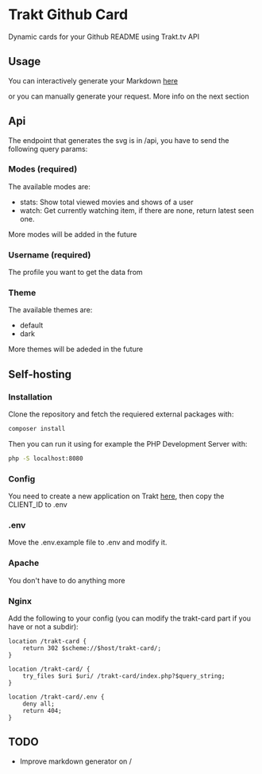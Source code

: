 # Trakt Github Card
Dynamic cards for your Github README using Trakt.tv API

## Usage
You can interactively generate your Markdown [here](https://trakt-github-card.herokuapp.com)

or you can manually generate your request. More info on the next section

## Api
The endpoint that generates the svg is in /api, you have to send the following query params:

### Modes (required)
The available modes are:
* stats: Show total viewed movies and shows of a user
* watch: Get currently watching item, if there are none, return latest seen one.

More modes will be added in the future

### Username (required)
The profile you want to get the data from

### Theme
The available themes are:
* default
* dark

More themes will be adeded in the future

## Self-hosting

### Installation
Clone the repository and fetch the requiered external packages with:
```bash
composer install
```

Then you can run it using for example the PHP Development Server with:
```bash
php -S localhost:8080
```
### Config
You need to create a new application on Trakt [here](https://trakt.tv/oauth/applications/new), then copy the CLIENT_ID to .env
### .env
Move the .env.example file to .env and modify it.

### Apache
You don't have to do anything more

### Nginx
Add the following to your config (you can modify the trakt-card part if you have or not a subdir):
```
location /trakt-card {
    return 302 $scheme://$host/trakt-card/;
}

location /trakt-card/ {
    try_files $uri $uri/ /trakt-card/index.php?$query_string;
}

location /trakt-card/.env {
    deny all;
    return 404;
}
```

## TODO
* Improve markdown generator on /

